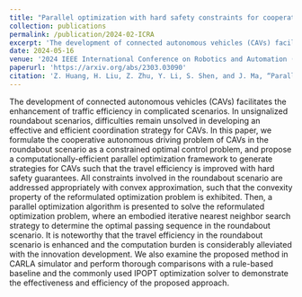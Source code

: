 ```yaml
---
title: "Parallel optimization with hard safety constraints for cooperative planning of connected autonomous vehicles"
collection: publications
permalink: /publication/2024-02-ICRA
excerpt: 'The development of connected autonomous vehicles (CAVs) facilitates the enhancement of traffic efficiency in complicated scenarios. In unsignalized roundabout scenarios, difficulties remain unsolved in developing an effective and efficient coordination strategy for CAVs. In this paper, we formulate the cooperative autonomous driving problem of CAVs in the roundabout scenario as a constrained optimal control problem, and propose a computationally-efficient parallel optimization framework to generate strategies for CAVs such that the travel efficiency is improved with hard safety guarantees. All constraints involved in the roundabout scenario are addressed appropriately with convex approximation, such that the convexity property of the reformulated optimization problem is exhibited. Then, a parallel optimization algorithm is presented to solve the reformulated optimization problem, where an embodied iterative nearest neighbor search strategy to determine the optimal passing sequence in the roundabout scenario. It is noteworthy that the travel efficiency in the roundabout scenario is enhanced and the computation burden is considerably alleviated with the innovation development. We also examine the proposed method in CARLA simulator and perform thorough comparisons with a rule-based baseline and the commonly used IPOPT optimization solver to demonstrate the effectiveness and efficiency of the proposed approach.'
date: 2024-05-16
venue: '2024 IEEE International Conference on Robotics and Automation (ICRA 2024)'
paperurl: 'https://arxiv.org/abs/2303.03090'
citation: 'Z. Huang, H. Liu, Z. Zhu, Y. Li, S. Shen, and J. Ma, “Parallel optimization with hard safety constraints for cooperative planning of connected autonomous vehicles,” in Proceedings of IEEE International Conference on Robotics and Automation (ICRA), IEEE, 2024, pp. 1-7.'
---
```


The development of connected autonomous vehicles (CAVs) facilitates the enhancement of traffic efficiency in complicated scenarios. In unsignalized roundabout scenarios, difficulties remain unsolved in developing an effective and efficient coordination strategy for CAVs. In this paper, we formulate the cooperative autonomous driving problem of CAVs in the roundabout scenario as a constrained optimal control problem, and propose a computationally-efficient parallel optimization framework to generate strategies for CAVs such that the travel efficiency is improved with hard safety guarantees. All constraints involved in the roundabout scenario are addressed appropriately with convex approximation, such that the convexity property of the reformulated optimization problem is exhibited. Then, a parallel optimization algorithm is presented to solve the reformulated optimization problem, where an embodied iterative nearest neighbor search strategy to determine the optimal passing sequence in the roundabout scenario. It is noteworthy that the travel efficiency in the roundabout scenario is enhanced and the computation burden is considerably alleviated with the innovation development. We also examine the proposed method in CARLA simulator and perform thorough comparisons with a rule-based baseline and the commonly used IPOPT optimization solver to demonstrate the effectiveness and efficiency of the proposed approach.
